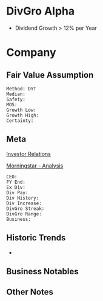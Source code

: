 # DivGro Alpha
- Dividend Growth > 12% per Year

# Company
## Fair Value Assumption

```
Method: DYT
Median: 
Safety: 
MOS: 
Growth Low: 
Growth High: 
Certainty: 
```


## Meta
[Investor Relations]()

[Morningstar - Analysis]()

~~~
CEO: 
FY End: 
Ex Div: 
Div Pay: 
Div History: 
Div Increase: 
DivGro Streak:
DivGro Range:
Business: 
~~~


## Historic Trends
- 


## Business Notables


## Other Notes

